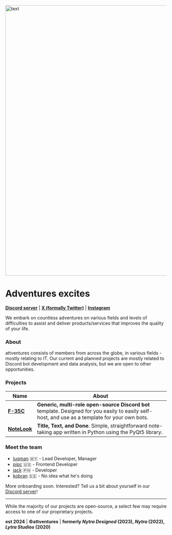 <img width="845" alt="text" src="https://github.com/user-attachments/assets/7a901553-dc07-4cc8-844f-18a513ca3b4d">

# Adventures excites

**[Discord server](https://discord.gg/ESJZK8Dkfr)** | **[X (formally Twitter)](https://x.com/nytradesigned)** | **[Instagram](https://instagram.com/nytradesigned)**

We embark on countless adventures on various fields and levels of difficulties to assist and deliver products/services that improves the quality of your life.

### About

attventures consists of members from across the globe, in various fields - mostly relating to IT. Our current and planned projects are mostly related to Discord bot development and data analysis, but we are open to other opportunities.

### Projects

|Name|About|
|----|-----|
|[**F-35C**](https://github.com/attventures/F-35C)|**Generic, multi-role open-source Discord bot** template. Designed for you easily to easily self-host, and use as a template for your own bots.|
|[**NoteLook**](https://github.com/attventures/NoteLook)|**Title, Text, and Done**. Simple, straightforward note-taking app written in Python using the PyQt5 library.|

### Meet the team

* [luqman](https://github.com/luq-mn) 🇲🇾 - Lead Developer, Manager
* [pipc](https://github.com/PiPc1) 🇺🇸 - Frontend Developer
* [jack](https://github.com/Jack-John-Joe) 🇵🇭 - Developer
* [kobran](https://github.com/KobranFK) 🇸🇪 - No idea what he's doing

More onboarding soon. Interested? Tell us a bit about yourself in our [Discord server](https://discord.gg/ESJZK8Dkfr)!

----

While the majority of our projects are open-source, a select few may require access to one of our proprietary projects.

**est 2024** | **©attventures** | **formerly *Nytra Designed* (2023), *Nytra* (2022), *Lytra Studios* (2020)**
